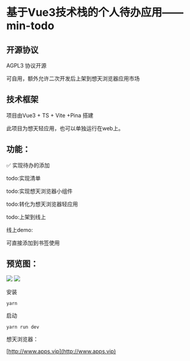 # 基于Vue3技术栈的个人待办应用——min-todo

## 开源协议

 AGPL3 协议开源

可自用，额外允许二次开发后上架到想天浏览器应用市场

## 技术框架

项目由Vue3 + TS + Vite +Pina 搭建

此项目为想天轻应用，也可以单独运行在web上。

## 功能：

✅ 实现待办的添加

todo:实现清单

todo:实现想天浏览器小组件

todo:转化为想天浏览器轻应用

todo:上架到线上

线上demo:

可直接添加到书签使用

## 预览图：

![](https://github.com/yhtt2020/min-todo/raw/master/picture/pre1.png)
![](https://github.com/yhtt2020/min-todo/raw/master/picture/pre2.png)

安装

```yarn```

启动

```yarn run dev```


想天浏览器：


[http://www.apps.vip](http://www.apps.vip)
